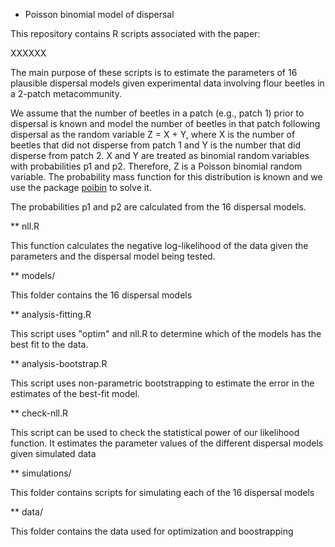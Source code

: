* Poisson binomial model of dispersal

This repository contains R scripts associated with the paper:

XXXXXX

The main purpose of these scripts is to estimate the parameters of 16 plausible dispersal models given experimental data involving flour beetles in a 2-patch metacommunity.

We assume that the number of beetles in a patch (e.g., patch 1) prior to dispersal is known and model the number of beetles in that patch following dispersal as the random variable Z = X + Y, where X is the number of beetles that did not disperse from patch 1 and Y is the number that did disperse from patch 2. X and Y are treated as binomial random variables with probabilities p1 and p2. Therefore, Z is a Poisson binomial random variable. The probability mass function for this distribution is known and we use the package [poibin](https://cran.r-project.org/web/packages/poibin/index.html) to solve it.

The probabilities p1 and p2 are calculated from the 16 dispersal models.

** nll.R

This function calculates the negative log-likelihood of the data given the parameters and the dispersal model being tested.

** models/

This folder contains the 16 dispersal models

** analysis-fitting.R

This script uses "optim" and nll.R to determine which of the models has the best fit to the data.

** analysis-bootstrap.R

This script uses non-parametric bootstrapping to estimate the error in the estimates of the best-fit model.

** check-nll.R

This script can be used to check the statistical power of our likelihood function. It estimates the parameter values of the different dispersal models given simulated data

** simulations/

This folder contains scripts for simulating each of the 16 dispersal models

** data/

This folder contains the data used for optimization and boostrapping


